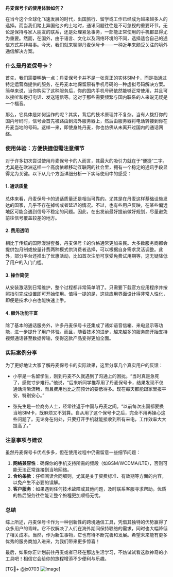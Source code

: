 **丹麦保号卡的使用体验如何？**

在当今这个全球化飞速发展的时代，出国旅行、留学或工作已经成为越来越多人的选择。而当我们踏上异国他乡的土地时，通讯问题往往是不可忽视的重要环节。无论是保持与家人朋友的联系，还是处理紧急事务，一部能正常使用的手机都显得尤为重要。然而，在国外，由于语言、文化以及网络环境的不同，选择适合自己的通信方式并非易事。今天，我们就来聊聊丹麦保号卡——一种近年来颇受关注的境外通信解决方案。

### 什么是丹麦保号卡？

首先，我们需要明确一点：丹麦保号卡并不是一张真正的实体SIM卡，而是指通过特定运营商提供的服务，在丹麦本地保留原有手机号码的一种虚拟号码解决方案。简单来说，当你购买了这种服务后，你的国内手机号码依然能够正常使用，并且可以接听和拨打电话、发送短信等。这对于那些需要频繁与国内联系的人来说无疑是一个福音。

那么，它具体是如何运作的呢？其实，背后的技术原理并不复杂。当有人拨打你的国内号码时，信号会首先被路由到海外服务器上，然后由服务器将电话转接到你在丹麦当地的号码。这样一来，即使身处丹麦，你也仿佛从未离开过国内的通话网络。

### 使用体验：方便快捷但需注意细节

对于许多初次尝试使用丹麦保号卡的人而言，其最大的吸引力就在于“便捷”二字。尤其是在欧洲这样一个高度依赖移动互联网的社会里，拥有一个稳定的通讯手段显得尤为关键。以下从几个方面详细分析一下实际使用中的感受：

#### 1. **通话质量**
总体来看，丹麦保号卡的通话质量还是相当可靠的。尤其是在丹麦这样基础设施发达的国家，几乎不存在掉线或者延迟的情况。不过，也有些用户反映，在某些偏远地区可能会遇到信号不稳定的问题。因此，在出发前最好提前做好规划，尽量避免前往信号覆盖较差的地方。

#### 2. **费用透明**
相比于传统的国际漫游套餐，丹麦保号卡的价格通常更加亲民。大多数服务商都会提供包月制或按量计费两种模式供消费者选择，可以根据自身需求灵活调整。此外，部分平台还推出了优惠活动，比如首次注册可享受免费试用期等，这无疑降低了用户的入门门槛。

#### 3. **操作简便**
从安装激活到日常维护，整个过程都非常简单明了。只需要下载官方应用程序并按照指引完成设置即可开始使用。值得一提的是，这些应用界面设计得非常人性化，即便是技术小白也能快速上手。

#### 4. **额外功能丰富**
除了基本的通话服务外，许多丹麦保号卡还集成了诸如语音信箱、来电显示等功能，进一步提升了用户体验。而且，随着技术的进步，越来越多的服务商开始支持视频通话甚至数据传输，使得这款产品变得更加全面。

### 实际案例分享

为了更好地让大家了解丹麦保号卡的实际效果，这里分享几个真实用户的反馈：

- 小李是一名留学生，刚到丹麦不久就遇到了沟通上的困扰。“当时真是急死了，感觉寸步难行。”他说，“后来听同学推荐用了丹麦保号卡，结果发现不仅通话清晰流畅，而且费用也比之前预计的要低得多。现在每天都能跟家里报平安，特别安心。”

- 张先生是一位商务人士，经常往返于中国与丹麦之间。“以前每次出国都要换当地SIM卡，既麻烦又不划算。自从用了这个保号卡之后，完全不用再操心这些问题了。无论身在何处，只要打开手机就能接收到所有来电，工作效率大大提高了。”

### 注意事项与建议

虽然丹麦保号卡优点多多，但在使用过程中仍需留意一些细节问题：

1. **网络兼容性**：确保你的手机支持所需的频段（如GSM/WCDMA/LTE），否则可能无法正常连接到当地网络。
2. **合约条款**：仔细阅读合同细则，尤其是关于资费标准、有效期等方面的内容，以免产生不必要的误解。
3. **客户服务**：如果遇到任何技术故障或其他问题，及时联系客服寻求帮助。优质的售后服务往往能让整个旅程更加顺畅无忧。

### 总结

综上所述，丹麦保号卡作为一种创新性的跨境通信工具，凭借其独特的优势赢得了众多用户的青睐。它不仅解决了人们在海外期间保持联络的需求，同时也大幅降低了相关成本。当然，作为新生事物，它也有待不断完善和发展。希望未来能有更多优秀的服务商加入进来，为我们带来更多惊喜！

最后，如果你正计划前往丹麦或者已经在那边生活学习，不妨试试看这款神奇的小工具吧！相信它会给你的旅程增添不少便利与乐趣。

[TG💪+ @jx0703 ![Image](https://github.com/user-attachments/assets/dbca1d08-cadb-493c-b0ec-ad6f7a83f270)]